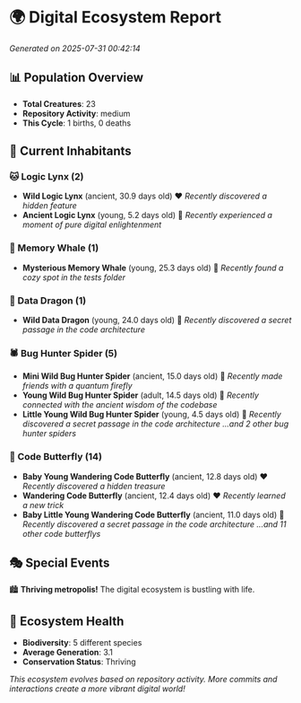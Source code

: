# 🌍 Digital Ecosystem Report
*Generated on 2025-07-31 00:42:14*

## 📊 Population Overview
- **Total Creatures**: 23
- **Repository Activity**: medium
- **This Cycle**: 1 births, 0 deaths

## 👥 Current Inhabitants

### 🐱 Logic Lynx (2)
- **Wild Logic Lynx** (ancient, 30.9 days old) ❤️
  *Recently discovered a hidden feature*
- **Ancient Logic Lynx** (young, 5.2 days old) 💚
  *Recently experienced a moment of pure digital enlightenment*

### 🐋 Memory Whale (1)
- **Mysterious Memory Whale** (young, 25.3 days old) 💛
  *Recently found a cozy spot in the tests folder*

### 🐉 Data Dragon (1)
- **Wild Data Dragon** (young, 24.0 days old) 💚
  *Recently discovered a secret passage in the code architecture*

### 🕷️ Bug Hunter Spider (5)
- **Mini Wild Bug Hunter Spider** (ancient, 15.0 days old) 💛
  *Recently made friends with a quantum firefly*
- **Young Wild Bug Hunter Spider** (adult, 14.5 days old) 💛
  *Recently connected with the ancient wisdom of the codebase*
- **Little Young Wild Bug Hunter Spider** (young, 4.5 days old) 💚
  *Recently discovered a secret passage in the code architecture*
  *...and 2 other bug hunter spiders*

### 🦋 Code Butterfly (14)
- **Baby Young Wandering Code Butterfly** (ancient, 12.8 days old) ❤️
  *Recently discovered a hidden treasure*
- **Wandering Code Butterfly** (ancient, 12.4 days old) ❤️
  *Recently learned a new trick*
- **Baby Little Young Wandering Code Butterfly** (ancient, 11.0 days old) 💛
  *Recently discovered a secret passage in the code architecture*
  *...and 11 other code butterflys*

## 🎭 Special Events

🏙️ **Thriving metropolis!** The digital ecosystem is bustling with life.

## 🔬 Ecosystem Health
- **Biodiversity**: 5 different species
- **Average Generation**: 3.1
- **Conservation Status**: Thriving

*This ecosystem evolves based on repository activity. More commits and interactions create a more vibrant digital world!*